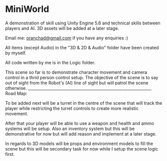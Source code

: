 # MiniWorld
A demonstration of skill using Unity Engine 5.6 and technical skills between players and AI. 3D assets will be added at a later stage.

Email me: oranchad@gmail.com if you have any enquiries :)

All items (except Audio) in the "3D & 2D & Audio" folder have been created by myself. 

All code written by me is in the Logic folder. 

This scene so far is to demonstrate character movement and camera control in a thrid person control setup. The objective of the scene is to say out of sight from the Robot's (AI) line of sight but will patrol the scene otherwise. 
                          ______________________________________________________________
Road Map: 

To be added next will be a turret in the centre of the scene that will track the player while restricting the turret controls to create more realistic movement. 

After that your player will be able to use a weapon and health and ammo systems will be setup. Also an inventory system but this will be demonstrative for now but will add reason and implement at a later stage.

In regards to 3D models will be props and environment models to fill the scene but this will be secondary task for now while I setup the scene logic first.
